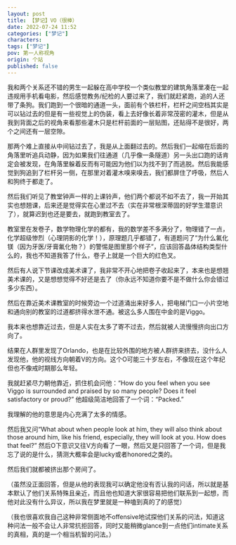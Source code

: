 ```yaml
---
layout: post
title: 【梦记】VO（很棒）
date: 2022-07-24 11:52
categories: ["梦记"]
characters: 
tags: ["梦记"]
pov: 第一人称视角
origin: 个站
published: false
---
```


我和两个关系还不错的男生一起躲在高中学校一个类似教堂的建筑角落里凑在一起违规用手机看电影，然后感觉教务/纪检的人要过来了，我们就赶紧跑，追的人还带了条狗。我们跑到一个很暗的通道一头，面前有个铁栏杆，栏杆之间空档其实是可以钻过去的但是有一些视觉上的伪装，看上去好像长着非常茂密的灌木，但是从我到背面之后的视角来看那些灌木只是栏杆前面的一层贴图，还贴得不是很好，两个之间还有一层空隙。

那两个难上直接从中间钻过去了，我是从上面翻过去的。然后我们一起缩在后面的角落里听追兵动静，因为如果我们往通道（几乎像一条隧道）另一头出口跑的话肯定会被发现，在角落里躲着反而有可能因为他们以为找不到了而逃脱。然后我能感觉到狗追到了栏杆另一侧，在那里对着灌木嗅来嗅去，我们都屏住了呼吸，然后人和狗终于都走了。

然后我们听见了教堂钟声一样的上课铃声，他们两个都说不如不去了，我一开始其实也想翘课，后来还是觉得实在心里过不去（实在非常根深蒂固的好学生潜意识了），就算迟到也还是要去，就跑到教室去了。

教室里在发卷子，数学物理化学的都有，我的数学差不多满分了，物理错了一点，化学超级惨烈（心理阴影的化学！），原理题几乎都错了，有道题问了“为什么氟化镁（因为牙医/牙膏氟化物？）的警惕是图里那个样子”，应该回答晶体结构类型什么的，我也不知道我答了什么，卷子上就是一个巨大的红色叉。

然后有人说下节课改成美术课了，我非常不开心地把卷子收起来了，本来也是想翘美术课的，又是想想觉得不好还是去了（你永远不知道你要不是不做什么你会错过多少东西）。

然后在靠近美术课教室的时候旁边一个过道涌出来好多人，把电梯门口一小片空地和通向别的教室的过道都挤得水泄不通。被这么多人围在中金的是Viggo。

我本来也想靠近过去，但是人实在太多了寄不过去，然后就被人流慢慢挤向出口方向了。

结果在人群里发现了Orlando，也是在比较外围的地方被人群挤来挤去，没什么人发现他，他的视线方向朝着V的方向。这个O可能三十岁左右，不像现在这个年纪但也不像戒时期那么年轻。

我就赶紧尽力朝他靠近，抓住机会问他：“How do you feel when you see Viggo is surrounded and praised by so many people? Does it feel satisfactory or proud?” 他超级简洁地回答了一个词：“Packed.”

我理解的他的意思是内心充满了太多的情感。

然后我又问“What about when people look at him, they will also think about those around him, like his friend, especially, they will look at you. How does that feel?” 然后O下意识又往V方向看了一眼，然后又是只回答了一个词，但是我忘了说的是什么，猜测大概率会是lucky或者honored之类的。

然后我们就都被挤出那个房间了。

（虽然没正面回答，但是从他的表现我可以确定他没有否认我的问话，所以就是基本默认了他们关系特殊且亲近，而且他也知道大家很容易把他们联系到一起想，而他对此没有什么异议，所以我在梦里就是一种嗑到真的了的感觉）

（我也很喜欢我自己这种非常侧面地不offensive地试探他们关系的问法，知道这种问法一般不会让人非常抗拒回答，同时又能稍微glance到一点他们intimate关系的真相，真的是一个相当机智的问法。）
